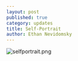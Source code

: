 ```yaml
---
layout: post
published: true
category: updates
title: Self-Portrait
author: Ethan Nevidomsky
---
```

![selfportrait.png]({{site.baseurl}}/assets/selfportrait.png)
